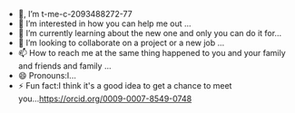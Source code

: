 - 👋, I’m t-me-c-2093488272-77
- 👀 I’m interested in how you can help me out ...
- 🌱 I’m currently learning about the new one and only you can do it for...
- 💞️ I’m looking to collaborate on a project or a new job ...
- 📫 How to reach me at the same thing happened to you and your family and friends and family ...
- 😄 Pronouns:I...
- ⚡ Fun fact:I think it's a good idea to get a chance to meet you...https://orcid.org/0009-0007-8549-0748
